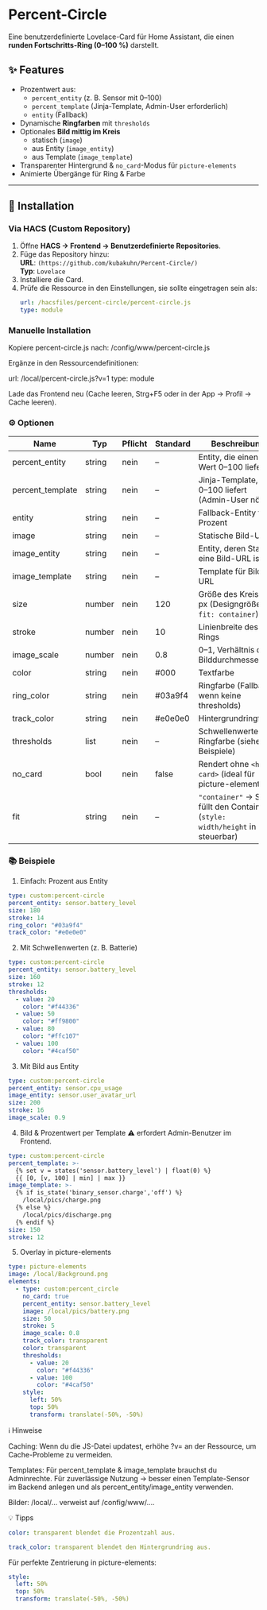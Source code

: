 # Percent-Circle
Eine benutzerdefinierte Lovelace-Card für Home Assistant, die einen **runden Fortschritts-Ring (0–100 %)** darstellt.

## ✨ Features

- Prozentwert aus:
  - `percent_entity` (z. B. Sensor mit 0–100)
  - `percent_template` (Jinja-Template, Admin-User erforderlich)
  - `entity` (Fallback)
- Dynamische **Ringfarben** mit `thresholds`
- Optionales **Bild mittig im Kreis**
  - statisch (`image`)
  - aus Entity (`image_entity`)
  - aus Template (`image_template`)
- Transparenter Hintergrund & `no_card`-Modus für `picture-elements`
- Animierte Übergänge für Ring & Farbe

---

## 🚀 Installation

### Via HACS (Custom Repository)

1. Öffne **HACS → Frontend → Benutzerdefinierte Repositories**.
2. Füge das Repository hinzu:  
   **URL**: `(https://github.com/kubakuhn/Percent-Circle/)`  
   **Typ**: `Lovelace`
3. Installiere die Card.
4. Prüfe die Ressource in den Einstellungen, sie sollte eingetragen sein als:
   ```yaml
   url: /hacsfiles/percent-circle/percent-circle.js
   type: module

### Manuelle Installation

Kopiere percent-circle.js nach:
/config/www/percent-circle.js

Ergänze in den Ressourcendefinitionen:

url: /local/percent-circle.js?v=1
type: module


Lade das Frontend neu (Cache leeren, Strg+F5 oder in der App → Profil → Cache leeren).

### ⚙️ Optionen

| Name            | Typ     | Pflicht | Standard  | Beschreibung |
| --------------- | ------- | ------- | --------- | ------------ |
| percent_entity  | string  | nein    | –         | Entity, die einen Wert 0–100 liefert |
| percent_template| string  | nein    | –         | Jinja-Template, das 0–100 liefert (Admin-User nötig) |
| entity          | string  | nein    | –         | Fallback-Entity für Prozent |
| image           | string  | nein    | –         | Statische Bild-URL |
| image_entity    | string  | nein    | –         | Entity, deren State eine Bild-URL ist |
| image_template  | string  | nein    | –         | Template für Bild-URL |
| size            | number  | nein    | 120       | Größe des Kreises in px (Designgröße bei `fit: container`) |
| stroke          | number  | nein    | 10        | Linienbreite des Rings |
| image_scale     | number  | nein    | 0.8       | 0–1, Verhältnis des Bilddurchmessers |
| color           | string  | nein    | #000      | Textfarbe |
| ring_color      | string  | nein    | #03a9f4   | Ringfarbe (Fallback, wenn keine thresholds) |
| track_color     | string  | nein    | #e0e0e0   | Hintergrundringfarbe |
| thresholds      | list    | nein    | –         | Schwellenwerte für Ringfarbe (siehe Beispiele) |
| no_card         | bool    | nein    | false     | Rendert ohne `<ha-card>` (ideal für picture-elements) |
| fit             | string  | nein    | –         | `"container"` → SVG füllt den Container (`style: width/height` in % steuerbar) |


### 📚 Beispiele
1) Einfach: Prozent aus Entity
```yaml
type: custom:percent-circle
percent_entity: sensor.battery_level
size: 180
stroke: 14
ring_color: "#03a9f4"
track_color: "#e0e0e0"
```
2) Mit Schwellenwerten (z. B. Batterie)
```yaml
type: custom:percent-circle
percent_entity: sensor.battery_level
size: 160
stroke: 12
thresholds:
  - value: 20
    color: "#f44336"
  - value: 50
    color: "#ff9800"
  - value: 80
    color: "#ffc107"
  - value: 100
    color: "#4caf50"
```
3) Mit Bild aus Entity
```yaml
type: custom:percent-circle
percent_entity: sensor.cpu_usage
image_entity: sensor.user_avatar_url
size: 200
stroke: 16
image_scale: 0.9
```
4) Bild & Prozentwert per Template
⚠️ erfordert Admin-Benutzer im Frontend.
```yaml
type: custom:percent-circle
percent_template: >-
  {% set v = states('sensor.battery_level') | float(0) %}
  {{ [0, [v, 100] | min] | max }}
image_template: >-
  {% if is_state('binary_sensor.charge','off') %}
    /local/pics/charge.png
  {% else %}
    /local/pics/discharge.png
  {% endif %}
size: 150
stroke: 12
```
5) Overlay in picture-elements
```yaml
type: picture-elements
image: /local/Background.png
elements:
  - type: custom:percent_circle
    no_card: true
    percent_entity: sensor.battery_level
    image: /local/pics/battery.png
    size: 50
    stroke: 5
    image_scale: 0.8
    track_color: transparent
    color: transparent
    thresholds:
      - value: 20
        color: "#f44336"
      - value: 100
        color: "#4caf50"
    style:
      left: 50%
      top: 50%
      transform: translate(-50%, -50%)
```
ℹ️ Hinweise

Caching: Wenn du die JS-Datei updatest, erhöhe ?v= an der Ressource, um Cache-Probleme zu vermeiden.

Templates: Für percent_template & image_template brauchst du Adminrechte. Für zuverlässige Nutzung → besser einen Template-Sensor im Backend anlegen und als percent_entity/image_entity verwenden.

Bilder: /local/... verweist auf /config/www/....

💡 Tipps
```yaml
color: transparent blendet die Prozentzahl aus.

track_color: transparent blendet den Hintergrundring aus.
```
Für perfekte Zentrierung in picture-elements:
```yaml
style:
  left: 50%
  top: 50%
  transform: translate(-50%, -50%)
